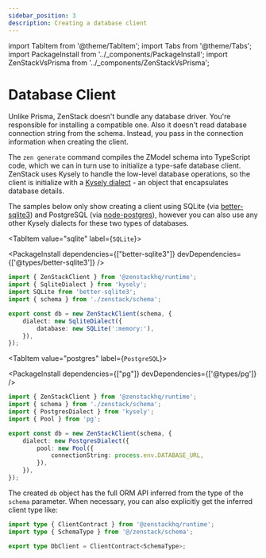 ```yaml
---
sidebar_position: 3
description: Creating a database client
---
```


import TabItem from '@theme/TabItem';
import Tabs from '@theme/Tabs';
import PackageInstall from '../_components/PackageInstall';
import ZenStackVsPrisma from '../_components/ZenStackVsPrisma';

# Database Client

<ZenStackVsPrisma>
Unlike Prisma, ZenStack doesn't bundle any database driver. You're responsible for installing a compatible one. Also it doesn't read database connection string from the schema. Instead, you pass in the connection information when creating the client.
</ZenStackVsPrisma>

The `zen generate` command compiles the ZModel schema into TypeScript code, which we can in turn use to initialize a type-safe database client. ZenStack uses Kysely to handle the low-level database operations, so the client is initialize with a [Kysely dialect](https://kysely.dev/docs/dialects) - an object that encapsulates database details.

The samples below only show creating a client using SQLite (via [better-sqlite3](https://github.com/WiseLibs/better-sqlite3)) and PostgreSQL (via [node-postgres](https://github.com/brianc/node-postgres)), however you can also use any other Kysely dialects for these two types of databases.

<Tabs>

<TabItem value="sqlite" label={`SQLite`}>

<PackageInstall dependencies={["better-sqlite3"]} devDependencies={['@types/better-sqlite3']} />

```ts title='db.ts'
import { ZenStackClient } from '@zenstackhq/runtime';
import { SqliteDialect } from 'kysely';
import SQLite from 'better-sqlite3';
import { schema } from './zenstack/schema';

export const db = new ZenStackClient(schema, {
    dialect: new SqliteDialect({
        database: new SQLite(':memory:'),
    }),
});
```
</TabItem>

<TabItem value="postgres" label={`PostgreSQL`}>

<PackageInstall dependencies={["pg"]} devDependencies={['@types/pg']} />

```ts title='db.ts'
import { ZenStackClient } from '@zenstackhq/runtime';
import { schema } from './zenstack/schema';
import { PostgresDialect } from 'kysely';
import { Pool } from 'pg';

export const db = new ZenStackClient(schema, {
    dialect: new PostgresDialect({
        pool: new Pool({
            connectionString: process.env.DATABASE_URL,
        }),
    }),
});
```
</TabItem>

</Tabs>

The created `db` object has the full ORM API inferred from the type of the `schema` parameter. When necessary, you can also explicitly get the inferred client type like:

```ts
import type { ClientContract } from '@zenstackhq/runtime';
import type { SchemaType } from '@/zenstack/schema';

export type DbClient = ClientContract<SchemaType>;
```
